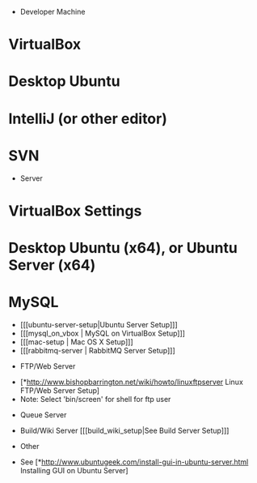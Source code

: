 + Developer Machine
# VirtualBox
# Desktop Ubuntu
# IntelliJ (or other editor)
# SVN

+ Server
# VirtualBox Settings
# Desktop Ubuntu (x64), or Ubuntu Server (x64)
# MySQL
* [[[ubuntu-server-setup|Ubuntu Server Setup]]]
* [[[mysql_on_vbox | MySQL on VirtualBox Setup]]]
* [[[mac-setup | Mac OS X Setup]]]
* [[[rabbitmq-server | RabbitMQ Server Setup]]]

+ FTP/Web Server
* [*http://www.bishopbarrington.net/wiki/howto/linuxftpserver Linux FTP/Web Server Setup]
* Note: Select 'bin/screen' for shell for ftp user

+ Queue Server

+ Build/Wiki Server
[[[build_wiki_setup|See Build Server Setup]]]

+ Other
* See [*http://www.ubuntugeek.com/install-gui-in-ubuntu-server.html Installing GUI on Ubuntu Server]